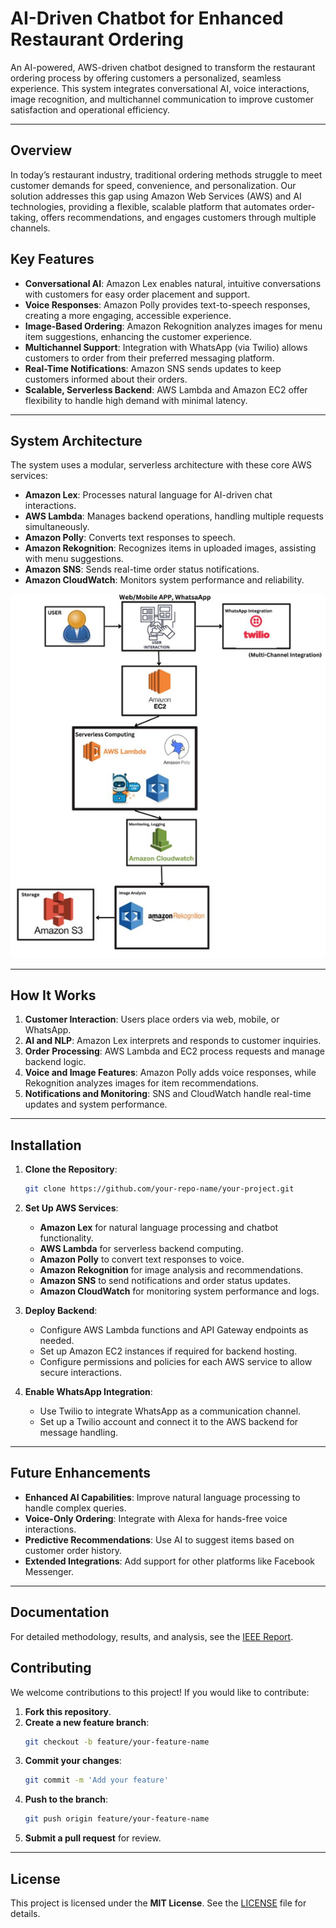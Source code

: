# AI-Driven Chatbot for Enhanced Restaurant Ordering

An AI-powered, AWS-driven chatbot designed to transform the restaurant ordering process by offering customers a personalized, seamless experience. This system integrates conversational AI, voice interactions, image recognition, and multichannel communication to improve customer satisfaction and operational efficiency.

---

## Overview
In today’s restaurant industry, traditional ordering methods struggle to meet customer demands for speed, convenience, and personalization. Our solution addresses this gap using Amazon Web Services (AWS) and AI technologies, providing a flexible, scalable platform that automates order-taking, offers recommendations, and engages customers through multiple channels.



## Key Features
- **Conversational AI**: Amazon Lex enables natural, intuitive conversations with customers for easy order placement and support.
- **Voice Responses**: Amazon Polly provides text-to-speech responses, creating a more engaging, accessible experience.
- **Image-Based Ordering**: Amazon Rekognition analyzes images for menu item suggestions, enhancing the customer experience.
- **Multichannel Support**: Integration with WhatsApp (via Twilio) allows customers to order from their preferred messaging platform.
- **Real-Time Notifications**: Amazon SNS sends updates to keep customers informed about their orders.
- **Scalable, Serverless Backend**: AWS Lambda and Amazon EC2 offer flexibility to handle high demand with minimal latency.

---

## System Architecture
The system uses a modular, serverless architecture with these core AWS services:
- **Amazon Lex**: Processes natural language for AI-driven chat interactions.
- **AWS Lambda**: Manages backend operations, handling multiple requests simultaneously.
- **Amazon Polly**: Converts text responses to speech.
- **Amazon Rekognition**: Recognizes items in uploaded images, assisting with menu suggestions.
- **Amazon SNS**: Sends real-time order status notifications.
- **Amazon CloudWatch**: Monitors system performance and reliability.

![System Architecture Diagram](system_architecture.png)

---

## How It Works
1. **Customer Interaction**: Users place orders via web, mobile, or WhatsApp.
2. **AI and NLP**: Amazon Lex interprets and responds to customer inquiries.
3. **Order Processing**: AWS Lambda and EC2 process requests and manage backend logic.
4. **Voice and Image Features**: Amazon Polly adds voice responses, while Rekognition analyzes images for item recommendations.
5. **Notifications and Monitoring**: SNS and CloudWatch handle real-time updates and system performance.

---

## Installation

1. **Clone the Repository**:
   ```bash
   git clone https://github.com/your-repo-name/your-project.git
   ```

2. **Set Up AWS Services**:
   - **Amazon Lex** for natural language processing and chatbot functionality.
   - **AWS Lambda** for serverless backend computing.
   - **Amazon Polly** to convert text responses to voice.
   - **Amazon Rekognition** for image analysis and recommendations.
   - **Amazon SNS** to send notifications and order status updates.
   - **Amazon CloudWatch** for monitoring system performance and logs.

3. **Deploy Backend**:
   - Configure AWS Lambda functions and API Gateway endpoints as needed.
   - Set up Amazon EC2 instances if required for backend hosting.
   - Configure permissions and policies for each AWS service to allow secure interactions.

4. **Enable WhatsApp Integration**:
   - Use Twilio to integrate WhatsApp as a communication channel.
   - Set up a Twilio account and connect it to the AWS backend for message handling.

---

## Future Enhancements

- **Enhanced AI Capabilities**: Improve natural language processing to handle complex queries.
- **Voice-Only Ordering**: Integrate with Alexa for hands-free voice interactions.
- **Predictive Recommendations**: Use AI to suggest items based on customer order history.
- **Extended Integrations**: Add support for other platforms like Facebook Messenger.

---
## Documentation
For detailed methodology, results, and analysis, see the [IEEE Report](report.pdf).

## Contributing

We welcome contributions to this project! If you would like to contribute:

1. **Fork this repository**.
2. **Create a new feature branch**:
   ```bash
   git checkout -b feature/your-feature-name
   ```
3. **Commit your changes**:
   ```bash
   git commit -m 'Add your feature'
   ```
4. **Push to the branch**:
   ```bash
   git push origin feature/your-feature-name
   ```
5. **Submit a pull request** for review.

---

## License

This project is licensed under the **MIT License**. See the [LICENSE](LICENSE) file for details.

